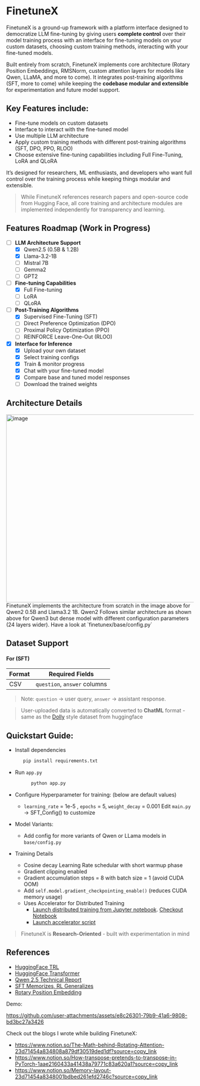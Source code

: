 # FinetuneX

FinetuneX is a ground-up framework with a platform interface designed to democratize LLM fine-tuning by giving users **complete control** over their model training process with an  interface for fine-tuning models on your custom datasets, choosing custom training methods, interacting with your fine-tuned models. 

Built entirely from scratch, FinetuneX implements core architecture (Rotary Position Embeddings, RMSNorm, custom attention layers for models like Qwen, LLaMA, and more to come). It integrates post-training algorithms (SFT, more to come) while keeping the **codebase modular and extensible** for experimentation and future model support.

## Key Features include:

-  Fine-tune models on custom datasets
- Interface to interact with the fine-tuned model
- Use multiple LLM architecture 
- Apply custom training methods with different post-training algorithms (SFT, DPO, PPO, RLOO)
- Choose extensive fine-tuning capabilities including Full Fine-Tuning, LoRA and QLoRA
  
It’s designed for researchers, ML enthusiasts, and developers who want full control over the training process while keeping things modular and extensible.

> While FinetuneX references research papers and open-source code from Hugging Face, all core training and architecture modules are implemented independently for transparency and learning.

## Features Roadmap (Work in Progress)

- [ ] **LLM Architecture Support** 
  - [x] Qwen2.5 (0.5B & 1.2B)
  - [x] Llama-3.2-1B
  - [ ] Mistral 7B
  - [ ] Gemma2
  - [ ] GPT2

- [ ] **Fine-tuning Capabilities**
  - [x] Full Fine-tuning
  - [ ] LoRA
  - [ ] QLoRA
        
- [ ] **Post-Training Algorithms**
  - [x] Supervised Fine-Tuning (SFT)
  - [ ] Direct Preference Optimization (DPO)
  - [ ] Proximal Policy Optimization (PPO)
  - [ ] REINFORCE Leave-One-Out (RLOO)

- [x] **Interface for Inference**
  - [x] Upload your own dataset
  - [x] Select training configs
  - [x] Train & monitor progress
  - [x] Chat with your fine-tuned model
  - [x] Compare base and tuned model responses
  - [ ] Download the trained weights

## Architecture Details
<img width="1021" height="504" alt="image" src="https://github.com/user-attachments/assets/dcf7a51b-1426-4537-b599-0adb450adb8f" />
FinetuneX implements the architecture from scratch in the image above for Qwen2 0.5B and Llama3.2 1B. Qwen2 Follows similar architecture as shown above for Qwen3 but dense model with different configuration parameters (24 layers wider). Have a look at `finetunex/base/config.py`

## Dataset Support
#### For (SFT)
| Format | Required Fields |
| :------ | :---------: |
| CSV | `question`, `answer` columns |
> Note:
> `question` -> user query,
> `answer` -> assistant response.

> User-uploaded data is automatically converted to **ChatML** format - same as the [Dolly](https://huggingface.co/datasets/philschmid/dolly-15k-oai-style) style dataset from huggingface

## Quickstart Guide:
- Install dependencies

  ``` bash
     pip install requirements.txt
  ```
- Run `app.py`

    ``` bash
          python app.py
    ```
- Configure Hyperparameter for training: (below are default values)
    - `learning_rate` = 1e-5 , `epochs` = 5, `weight_decay` = 0.001
  Edit `main.py` ->  SFT_Config() to customize
  
- Model Variants:
  - Add config for more variants of Qwen or LLama models in `base/config.py`

- Training Details
  - Cosine decay Learning Rate schedular with short warmup phase
  - Gradient clipping enabled
  - Gradient accumulation steps = 8 with batch size = 1 (avoid CUDA OOM)
  - Add `self.model.gradient_checkpointing_enable()` (reduces CUDA memory usage)
  - Uses Accelerator for Distributed Training
    - [Launch distributed training from Jupyter notebook](https://huggingface.co/docs/accelerate/en/basic_tutorials/notebook). [Checkout Notebook](https://github.com/huggingface/notebooks/blob/main/examples/accelerate_examples/simple_cv_example.ipynb)
    - [Launch accelerator script](https://huggingface.co/docs/accelerate/en/basic_tutorials/launch)

> FinetuneX is **Research-Oriented** - built with experimentation in mind

## References
- [HuggingFace TRL](https://github.com/huggingface/trl)
- [HuggingFace Transformer](https://github.com/huggingface/transformers)
- [Qwen 2.5 Technical Report](https://arxiv.org/abs/2412.15115)
- [SFT Memorizes, RL Generalizes](https://arxiv.org/abs/2501.17161)
- [Rotary Position Embedding](https://arxiv.org/abs/2104.09864)

Demo:

https://github.com/user-attachments/assets/e8c26301-79b9-41a6-9808-bd3bc27a3426

Check out the blogs I wrote while building FinetuneX:
- https://www.notion.so/The-Math-behind-Rotating-Attention-23d71454a834808a879df30519ded1df?source=copy_link
- https://www.notion.so/How-transpose-pretends-to-transpose-in-PyTorch-1aae2160433a41438a79771c83a620a1?source=copy_link
- https://www.notion.so/Memory-layout-23d71454a8348001bdbed261efd2746c?source=copy_link
